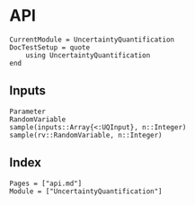 # API

```@meta
CurrentModule = UncertaintyQuantification
DocTestSetup = quote
    using UncertaintyQuantification
end
```

## Inputs

```@docs
Parameter
RandomVariable
sample(inputs::Array{<:UQInput}, n::Integer)
sample(rv::RandomVariable, n::Integer)

```

## Index

```@index
Pages = ["api.md"]
Module = ["UncertaintyQuantification"]
```